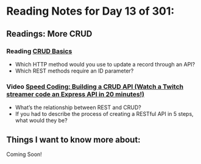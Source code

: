 # Reading Notes for Day 13 of 301:

## Readings: More CRUD

### Reading [CRUD Basics](https://medium.com/geekculture/crud-operations-explained-2a44096e9c88)

- Which HTTP method would you use to update a record through an API?
- Which REST methods require an ID parameter?

### Video [Speed Coding: Building a CRUD API (Watch a Twitch streamer code an Express API in 20 minutes!)](https://www.youtube.com/watch?v=EzNcBhSv1Wo)

- What’s the relationship between REST and CRUD?
- If you had to describe the process of creating a RESTful API in 5 steps, what would they be?

## Things I want to know more about:

Coming Soon! 